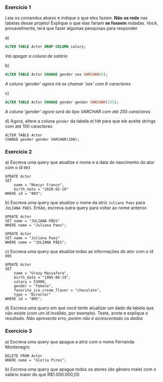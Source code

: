 ### Exercício 1
Leia os comandos abaixo e indique o que eles fazem. **Não** **os rode** nas tabelas desse projeto! Explique o que elas fariam **se fossem** rodadas.  Você, provavelmente, terá que fazer algumas pesquisas para responder

a)
```sql
ALTER TABLE Actor DROP COLUMN salary;
```
*Vai apagar a coluna de salário*



b)
```sql
ALTER TABLE Actor CHANGE gender sex VARCHAR(6);
```
*A coluna 'gender' agora irá se chamar 'sex' com 6 caracteres*


c)
```sql
ALTER TABLE Actor CHANGE gender gender VARCHAR(255);
```
*A coluna 'gender' agora será do tipo VARCHAR com até 255 caracteres*


d) Agora,  altere a coluna `gender` da tabela `ACTOR` para que ele aceite strings com até 100 caracteres
```
ALTER TABLE Actor 
CHANGE gender gender VARCHAR(100);
```

### Exercício 2

a) Escreva uma query que atualize o nome e a data de nascimento do ator com o id `003`
```
UPDATE Actor
SET 
	name = "Moacyr Franco",
	birth_date = "2020-02-10"
WHERE id = "003";
```

b) Escreva uma query que atualize o nome da atriz `Juliana Paes` para `JULIANA PAES`. Então, escreva outra query para voltar ao nome anterior.
```
UPDATE Actor
SET name = "JULIANA PÃES"
WHERE name = "Juliana Paes";
```
```
UPDATE Actor
SET name = "Juliana Paes"
WHERE name = "JULIANA PÃES";
```

c) Escreva uma query que atualize todas as informações do ator com o id `005`
```
UPDATE Actor
SET 
	name = "Grazy Massafera",
	birth_date = "1985-08-19",
    salary = 53000,
    gender = "female",
    favorite_ice_cream_flavor = "chocolate",
    type = "Director"
WHERE id = "005";
```

d) Escreva uma query em que você tente atualizar um dado da tabela que não existe (com um id inválido, por exemplo). Teste, anote e explique o resultado.
*Não apresenta erro, porém não é acrescentado os dados*

### Exercício 3
a) Escreva uma query que apague a atriz com o nome Fernanda Montenegro
```
DELETE FROM Actor
WHERE name = "Gloria Pires";
```

b) Escreva uma query que apague todos os atores (do gênero male) com o salário maior do que R$1.000.000,00
```
```


